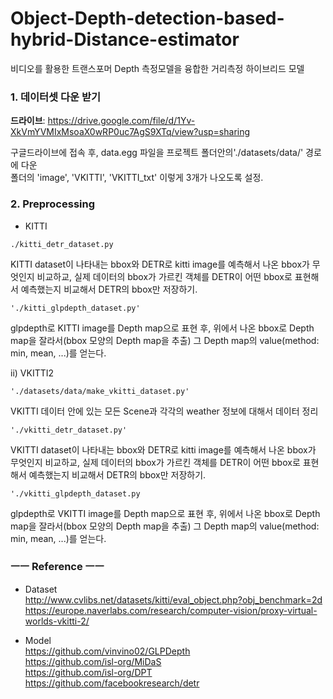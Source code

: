 # Object-Depth-detection-based-hybrid-Distance-estimator
비디오를 활용한 트랜스포머 Depth 측정모델을 융합한 거리측정 하이브리드 모델



### 1. 데이터셋 다운 받기


**드라이브**:
https://drive.google.com/file/d/1Yv-XkVmYVMIxMsoaX0wRP0uc7AgS9XTq/view?usp=sharing

구글드라이브에 접속 후, data.egg 파일을 프로젝트 폴더안의'./datasets/data/' 경로에 다운  
폴더의 'image', 'VKITTI', 'VKITTI_txt' 이렇게 3개가 나오도록 설정.

### 2. Preprocessing
* KITTI
```
./kitti_detr_dataset.py
```  
KITTI dataset이 나타내는 bbox와 DETR로 kitti image를 예측해서 나온 bbox가 무엇인지 비교하교, 실제 데이터의 bbox가 가르킨 객체를 DETR이 어떤 bbox로 표현해서 예측했는지 비교해서 DETR의 bbox만 저장하기.  
  
```
'./kitti_glpdepth_dataset.py'
```  
glpdepth로 KITTI image를 Depth map으로 표현 후, 위에서 나온 bbox로 Depth map을 잘라서(bbox 모양의 Depth map을 추출) 그 Depth map의 value(method: min, mean, ...)를 얻는다.   
   
ii) VKITTI2  
```
'./datasets/data/make_vkitti_dataset.py' 
```  
VKITTI 데이터 안에 있는 모든 Scene과 각각의 weather 정보에 대해서 데이터 정리  

```
'./vkitti_detr_dataset.py'
```
VKITTI dataset이 나타내는 bbox와 DETR로 kitti image를 예측해서 나온 bbox가 무엇인지 비교하교, 실제 데이터의 bbox가 가르킨 객체를 DETR이 어떤 bbox로 표현해서 예측했는지 비교해서 DETR의 bbox만 저장하기.  
  
 ```
 './vkitti_glpdepth_dataset.py
 ```  
glpdepth로 VKITTI image를 Depth map으로 표현 후, 위에서 나온 bbox로 Depth map을 잘라서(bbox 모양의 Depth map을 추출) 그 Depth map의 value(method: min, mean, ...)를 얻는다.    



### ㅡㅡ Reference ㅡㅡ
- Dataset  
http://www.cvlibs.net/datasets/kitti/eval_object.php?obj_benchmark=2d  
https://europe.naverlabs.com/research/computer-vision/proxy-virtual-worlds-vkitti-2/  

- Model  
https://github.com/vinvino02/GLPDepth  
https://github.com/isl-org/MiDaS  
https://github.com/isl-org/DPT  
https://github.com/facebookresearch/detr  
